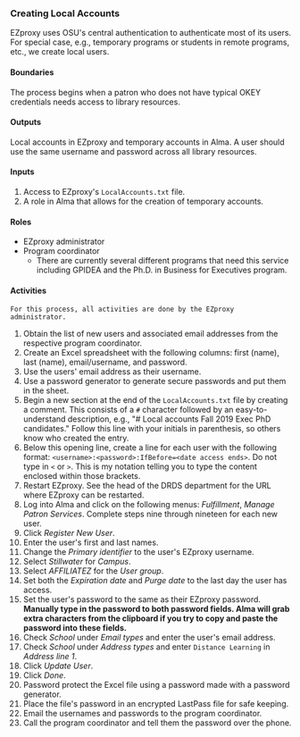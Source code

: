 ### Creating Local Accounts
EZproxy uses OSU's central authentication to authenticate most of its users. For special case, e.g., temporary programs or students in remote programs, etc., we create local users.

#### Boundaries
The process begins when a patron who does not have typical OKEY credentials needs access to library resources.

#### Outputs
Local accounts in EZproxy and temporary accounts in Alma. A user should use the same username and password across all library resources.

#### Inputs
1. Access to EZproxy's `LocalAccounts.txt` file.
2. A role in Alma that allows for the creation of temporary accounts.

#### Roles
- EZproxy administrator
- Program coordinator
  - There are currently several different programs that need this service including GPIDEA and the Ph.D. in Business for Executives program.

#### Activities

```
For this process, all activities are done by the EZproxy administrator.
```

1. Obtain the list of new users and associated email addresses from the respective program coordinator.
2. Create an Excel spreadsheet with the following columns: first (name), last (name), email/username, and password.
3. Use the users' email address as their username.
4. Use a password generator to generate secure passwords and put them in the sheet.
5. Begin a new section at the end of the `LocalAccounts.txt` file by creating a comment. This consists of a `#` character followed by an easy-to-understand description, e.g., "# Local accounts Fall 2019 Exec PhD candidates." Follow this line with your initials in parenthesis, so others know who created the entry.
6. Below this opening line, create a line for each user with the following format: `<username>:<password>:IfBefore=<date access ends>`. Do not type in `<` or `>`. This is my notation telling you to type the content enclosed within those brackets.
7. Restart EZproxy. See the head of the DRDS department for the URL where EZproxy can be restarted.
8. Log into Alma and click on the following menus: *Fulfillment*, *Manage Patron Services*. Complete steps nine through nineteen for each new user.
9. Click *Register New User*.
10. Enter the user's first and last names.
11. Change the *Primary identifier* to the user's EZproxy username.
12. Select *Stillwater* for *Campus*.
13. Select *AFFILIATEZ* for the *User group*.
14. Set both the *Expiration date* and *Purge date* to the last day the user has access.
15. Set the user's password to the same as their EZproxy password. **Manually type in the password to both password fields. Alma will grab extra characters from the clipboard if you try to copy and paste the password into these fields.**
16. Check *School* under *Email types* and enter the user's email address.
17. Check *School* under *Address types* and enter `Distance Learning` in *Address line 1*.
18. Click *Update User*.
19. Click *Done*.
20. Password protect the Excel file using a password made with a password generator.
21. Place the file's password in an encrypted LastPass file for safe keeping.
22. Email the usernames and passwords to the program coordinator.
23. Call the program coordinator and tell them the password over the phone.
